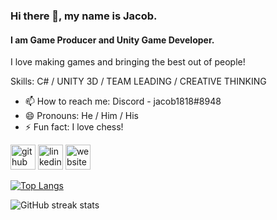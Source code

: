 ### Hi there 👋, my name is Jacob.
#### I am Game Producer and Unity Game Developer.
I love making games and bringing the best out of people!

Skills: C# / UNITY 3D / TEAM LEADING / CREATIVE THINKING

- 📫 How to reach me: Discord - jacob1818#8948 
- 😄 Pronouns: He / Him / His 
- ⚡ Fun fact: I love chess! 


[<img src='https://cdn.jsdelivr.net/npm/simple-icons@3.0.1/icons/github.svg' alt='github' height='40'>](https://github.com/jacobsalzberg)  [<img src='https://cdn.jsdelivr.net/npm/simple-icons@3.0.1/icons/linkedin.svg' alt='linkedin' height='40'>](https://www.linkedin.com/in/jacobsalzberg/)  [<img src='https://cdn.jsdelivr.net/npm/simple-icons@3.0.1/icons/icloud.svg' alt='website' height='40'>](https://jacobsalzberg.github.io/)  

[![Top Langs](https://github-readme-stats.vercel.app/api/top-langs/?username=jacobsalzberg)](https://github.com/anuraghazra/github-readme-stats)

![GitHub streak stats](https://github-readme-streak-stats.herokuapp.com/?user=jacobsalzberg&theme=dark)  

